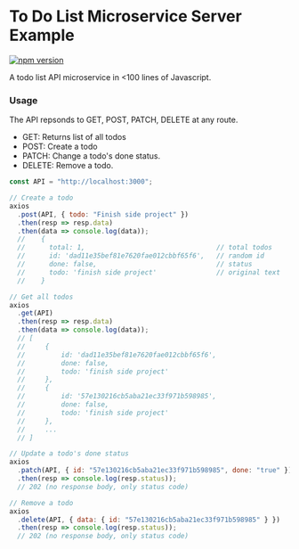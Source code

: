 # To Do List Microservice Server Example
[![npm version](https://badge.fury.io/js/%40andrewsosa%2Ftodo-server.svg)](https://badge.fury.io/js/%40andrewsosa%2Ftodo-server)

A todo list API microservice in <100 lines of Javascript.


### Usage
The API repsonds to GET, POST, PATCH, DELETE at any route.

* GET: Returns list of all todos
* POST: Create a todo
* PATCH: Change a todo's done status.
* DELETE: Remove a todo.

```js
const API = "http://localhost:3000";

// Create a todo
axios
  .post(API, { todo: "Finish side project" })
  .then(resp => resp.data)
  .then(data => console.log(data));
  //    {
  //      total: 1,                                 // total todos
  //      id: 'dad11e35bef81e7620fae012cbbf65f6',   // random id
  //      done: false,                              // status
  //      todo: 'finish side project'               // original text
  //    }

// Get all todos
axios
  .get(API)
  .then(resp => resp.data)
  .then(data => console.log(data));
  // [
  //     {
  //         id: 'dad11e35bef81e7620fae012cbbf65f6',
  //         done: false,
  //         todo: 'finish side project'
  //     },
  //     {
  //         id: '57e130216cb5aba21ec33f971b598985',
  //         done: false,
  //         todo: 'finish side project'
  //     },
  //     ...
  // ]

// Update a todo's done status
axios
  .patch(API, { id: "57e130216cb5aba21ec33f971b598985", done: "true" })
  .then(resp => console.log(resp.status));
  // 202 (no response body, only status code)

// Remove a todo
axios
  .delete(API, { data: { id: "57e130216cb5aba21ec33f971b598985" } })
  .then(resp => console.log(resp.status));
  // 202 (no response body, only status code)

```
